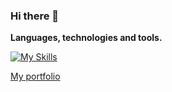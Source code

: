 ### Hi there 👋

**Languages, technologies and tools.**

[![My Skills](https://skillicons.dev/icons?i=php,laravel,js,ts,vue,mysql,css,tailwind,sass,bootstrap,html,symfony,docker)](https://skillicons.dev)

<a href="https://dominikgos.github.io/" target="_blank">My portfolio</a>

<!--
**DominikGos/DominikGos** is a ✨ _special_ ✨ repository because its `README.md` (this file) appears on your GitHub profile.

Here are some ideas to get you started:

- 🔭 I’m currently working on ...
- 🌱 I’m currently learning ...
- 👯 I’m looking to collaborate on ...
- 🤔 I’m looking for help with ...
- 💬 Ask me about ...
- 📫 How to reach me: ...
- 😄 Pronouns: ...
- ⚡ Fun fact: ...
-->
